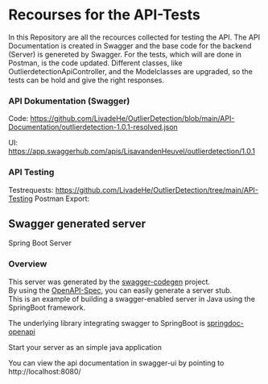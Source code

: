 # Recourses for the API-Tests

In this Repository are all the recources collected for testing the API. 
The API Documentation is created in Swagger and the base code for the backend (Server) is genereted by Swagger. 
For the tests, which will are done in Postman, is the code updated. 
Different classes, like OutlierdetectionApiController, and the Modelclasses are upgraded, so the tests can be hold 
and give the right responses. 

### API Dokumentation (Swagger)
Code: https://github.com/LivadeHe/OutlierDetection/blob/main/API-Documentation/outlierdetection-1.0.1-resolved.json

UI: https://app.swaggerhub.com/apis/LisavandenHeuvel/outlierdetection/1.0.1

### API Testing
Testrequests: https://github.com/LivadeHe/OutlierDetection/tree/main/API-Testing
Postman Export: 




## Swagger generated server

Spring Boot Server 

### Overview  
This server was generated by the [swagger-codegen](https://github.com/swagger-api/swagger-codegen) project.  
By using the [OpenAPI-Spec](https://github.com/swagger-api/swagger-core), you can easily generate a server stub.  
This is an example of building a swagger-enabled server in Java using the SpringBoot framework.

The underlying library integrating swagger to SpringBoot is [springdoc-openapi](https://github.com/springdoc/springdoc-openapi)

Start your server as an simple java application  

You can view the api documentation in swagger-ui by pointing to  
http://localhost:8080/  

